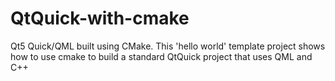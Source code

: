 # QtQuick-with-cmake
Qt5 Quick/QML built using CMake. This 'hello world' template project shows how to use cmake to build a standard QtQuick project that uses QML and C++
